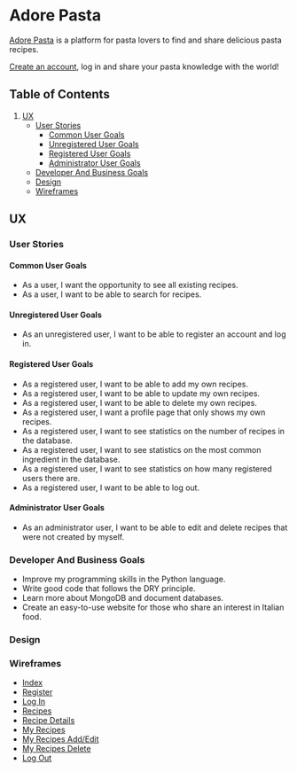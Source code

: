 # Adore Pasta

[Adore Pasta](https://adorepasta.herokuapp.com/) is a platform for pasta lovers to find and share delicious pasta recipes.

[Create an account](https://adorepasta.herokuapp.com/register), log in and share your pasta knowledge with the world!

## Table of Contents

1. [UX](#ux)
    - [User Stories](#user-stories)
        - [Common User Goals](#common-user-goals)
        - [Unregistered User Goals](#unregistered-user-goals)
        - [Registered User Goals](#registered-user-goals)
        - [Administrator User Goals](#administrator-user-goals)
    - [Developer And Business Goals](#developer-and-business-goals)
    - [Design](#design)
    - [Wireframes](#wireframes)

## UX

### User Stories

#### Common User Goals

- As a user, I want the opportunity to see all existing recipes.
- As a user, I want to be able to search for recipes.

#### Unregistered User Goals

- As an unregistered user, I want to be able to register an account and log in.

#### Registered User Goals

- As a registered user, I want to be able to add my own recipes.
- As a registered user, I want to be able to update my own recipes.
- As a registered user, I want to be able to delete my own recipes.
- As a registered user, I want a profile page that only shows my own recipes.
- As a registered user, I want to see statistics on the number of recipes in the database.
- As a registered user, I want to see statistics on the most common ingredient in the database.
- As a registered user, I want to see statistics on how many registered users there are.
- As a registered user, I want to be able to log out.

#### Administrator User Goals

- As an administrator user, I want to be able to edit and delete recipes that were not created by myself.

### Developer And Business Goals

- Improve my programming skills in the Python language.
- Write good code that follows the DRY principle.
- Learn more about MongoDB and document databases.
- Create an easy-to-use website for those who share an interest in Italian food.

### Design

### Wireframes

- [Index](wireframes/index.pdf)
- [Register](wireframes/register.pdf)
- [Log In](wireframes/login.pdf)
- [Recipes](wireframes/recipes.pdf)
- [Recipe Details](wireframes/recipe-details.pdf)
- [My Recipes](wireframes/myrecipes.pdf)
- [My Recipes Add/Edit](wireframes/myrecipes-add-edit.pdf)
- [My Recipes Delete](wireframes/myrecipes-delete.pdf)
- [Log Out](wireframes/logout.pdf)


